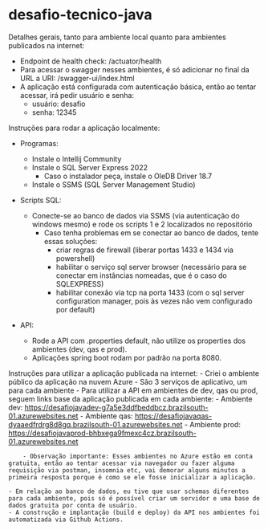 # desafio-tecnico-java
Detalhes gerais, tanto para ambiente local quanto para ambientes publicados na internet:
- Endpoint de health check: /actuator/health
- Para acessar o swagger nesses ambientes, é só adicionar no final da URL a URI: /swagger-ui/index.html 
- A aplicação está configurada com autenticação básica, então ao tentar acessar, irá pedir usuário e senha:
	- usuário: desafio
	- senha: 12345

Instruções para rodar a aplicação localmente:
- Programas:
	- Instale o Intellij Community
	- Instale o SQL Server Express 2022
		- Caso o instalador peça, instale o OleDB Driver 18.7
	- Instale o SSMS (SQL Server Management Studio)

- Scripts SQL:
	- Conecte-se ao banco de dados via SSMS (via autenticação do windows mesmo) e rode os scripts 1 e 2 localizados no repositório
		- Caso tenha problemas em se conectar ao banco de dados, tente essas soluções:
			- criar regras de firewall (liberar portas 1433 e 1434 via powershell)
			- habilitar o serviço sql server browser (necessário para se conectar em instâncias nomeadas, que é o caso do SQLEXPRESS)
			- habilitar conexão via tcp na porta 1433 (com o sql server configuration manager, pois às vezes não vem configurado por default)

- API:
	- Rode a API com .properties default, não utilize os properties dos ambientes (dev, qas e prod).
	- Aplicações spring boot rodam por padrão na porta 8080.

Instruções para utilizar a aplicação publicada na internet:
	- Criei o ambiente público da aplicação na nuvem Azure
	- São 3 serviços de aplicativo, um para cada ambiente
	- Para utilizar a API em ambientes de dev, qas ou prod, seguem links base da aplicação publicada em cada ambiente:
		- Ambiente dev: https://desafiojavadev-g7a5e3ddfbeddbcz.brazilsouth-01.azurewebsites.net 
		- Ambiente qas: https://desafiojavaqas-dyaaedfrdrg8d8gq.brazilsouth-01.azurewebsites.net
		- Ambiente prod: https://desafiojavaprod-bhbxega9fmexc4cz.brazilsouth-01.azurewebsites.net		

		- Observação importante: Esses ambientes no Azure estão em conta gratuita, então ao tentar acessar via navegador ou fazer alguma requisição via postman, insomnia etc, vai demorar alguns minutos a primeira resposta porque é como se ele fosse inicializar a aplicação.

	- Em relação ao banco de dados, eu tive que usar schemas diferentes para cada ambiente, pois só é possível criar um servidor e uma base de dados gratuita por conta de usuário.
	- A construção e implantação (build e deploy) da API nos ambientes foi automatizada via Github Actions.

